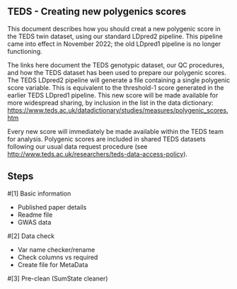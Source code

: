 ## TEDS - Creating new polygenics scores
This document describes how you should creat a new polygenic score in the TEDS twin dataset, using our standard LDpred2 pipeline. This pipeline came into effect in November 2022; the old LDpred1 pipeline is no longer functioning.

The links here document the TEDS genotypic dataset, our QC procedures, and how the TEDS dataset has been used to prepare our polygenic scores. The TEDS LDpred2 pipeline will generate a file containing a single polygenic score variable. 
This is equivalent to the threshold-1 score generated in the earlier TEDS LDpred1 pipeline. This new score will be made available for more widespread sharing, by inclusion in the list in the data dictionary:
https://www.teds.ac.uk/datadictionary/studies/measures/polygenic_scores.htm

Every new score will immediately be made available within the TEDS team for analysis. Polygenic scores are included in shared TEDS datasets following our usual data request procedure (see http://www.teds.ac.uk/researchers/teds-data-access-policy).

## Steps
#[1] Basic information
- Published paper details 
- Readme file
- GWAS data

#[2] Data check 
- Var name checker/rename
- Check columns vs required
- Create file for MetaData

#[3] Pre-clean (SumState cleaner)
